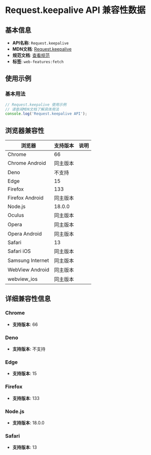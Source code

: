 # Request.keepalive API 兼容性数据

## 基本信息

- **API名称**: `Request.keepalive`
- **MDN文档**: [Request.keepalive](https://developer.mozilla.org/docs/Web/API/Request/keepalive)
- **规范文档**: [查看规范](https://fetch.spec.whatwg.org/#ref-for-dom-request-keepalive②)
- **标签**: `web-features:fetch`

## 使用示例

### 基本用法

```javascript
// Request.keepalive 使用示例
// 请查阅MDN文档了解具体用法
console.log('Request.keepalive API');
```

## 浏览器兼容性

| 浏览器 | 支持版本 | 说明 |
|--------|----------|------|
| Chrome | 66 |  |
| Chrome Android | 同主版本 |  |
| Deno | 不支持 |  |
| Edge | 15 |  |
| Firefox | 133 |  |
| Firefox Android | 同主版本 |  |
| Node.js | 18.0.0 |  |
| Oculus | 同主版本 |  |
| Opera | 同主版本 |  |
| Opera Android | 同主版本 |  |
| Safari | 13 |  |
| Safari iOS | 同主版本 |  |
| Samsung Internet | 同主版本 |  |
| WebView Android | 同主版本 |  |
| webview_ios | 同主版本 |  |

## 详细兼容性信息

### Chrome

- **支持版本**: 66

### Deno

- **支持版本**: 不支持

### Edge

- **支持版本**: 15

### Firefox

- **支持版本**: 133

### Node.js

- **支持版本**: 18.0.0

### Safari

- **支持版本**: 13

